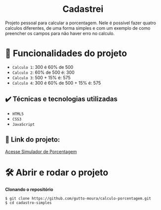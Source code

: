 <h1 align="center"> Cadastrei </h1>
Projeto pessoal para calcular a porcentagem. Nele é possível fazer quatro calculos diferentes, de uma forma simples e com um exemplo de como preencher os campos para não haver erro no calculo.

# :hammer: Funcionalidades do projeto

- `Calculo 1`: 300 é 60% de 500
- `Calculo 2`: 60% de 500 é: 300
- `Calculo 3`:  500 + 15% é: 575
- `Calculo 4`: 300 é 60% de 500 + 15% é: 575

## ✔️ Técnicas e tecnologias utilizadas
- ``HTML5``
- ``CSS3``
- ``JavaScript``

## 🔗 Link do projeto:
[Acesse Simulador de Porcentagem](https://gutto-moura.github.io/calculo-porcentagem/)

# 🛠️ Abrir e rodar o projeto

**Clonando o repositório**
```
$ git clone https://github.com/gutto-moura/calculo-porcentagem.git
$ cd cadastro-simples
```
